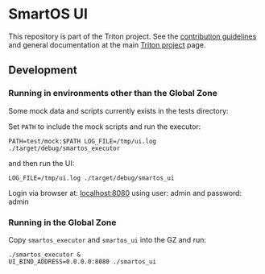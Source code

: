 # SmartOS UI

This repository is part of the Triton project. See the [contribution
guidelines](https://github.com/TritonDataCenter/triton/blob/master/CONTRIBUTING.md)
and general documentation at the main
[Triton project](https://github.com/TritonDataCenter/triton) page.

## Development

### Running in environments other than the Global Zone

Some mock data and scripts currently exists in the tests directory:

Set `PATH` to include the mock scripts and run the executor:

    PATH=test/mock:$PATH LOG_FILE=/tmp/ui.log ./target/debug/smartos_executor

and then run the UI:

    LOG_FILE=/tmp/ui.log ./target/debug/smartos_ui

Login via browser at: [localhost:8080](http://localhost:8080) using
user: admin and password: admin

### Running in the Global Zone

Copy `smartos_executor` and `smartos_ui` into the GZ and run:

    ./smartos_executor &
    UI_BIND_ADDRESS=0.0.0.0:8080 ./smartos_ui